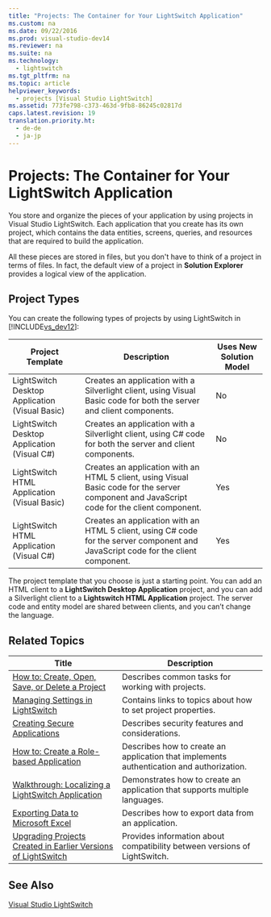 ```yaml
---
title: "Projects: The Container for Your LightSwitch Application"
ms.custom: na
ms.date: 09/22/2016
ms.prod: visual-studio-dev14
ms.reviewer: na
ms.suite: na
ms.technology: 
  - lightswitch
ms.tgt_pltfrm: na
ms.topic: article
helpviewer_keywords: 
  - projects [Visual Studio LightSwitch]
ms.assetid: 773fe798-c373-463d-9fb8-86245c02817d
caps.latest.revision: 19
translation.priority.ht: 
  - de-de
  - ja-jp
---
```

# Projects: The Container for Your LightSwitch Application
You store and organize the pieces of your application by using projects in Visual Studio LightSwitch. Each application that you create has its own project, which contains the data entities, screens, queries, and resources that are required to build the application.  
  
 All these pieces are stored in files, but you don't have to think of a project in terms of files. In fact, the default view of a project in **Solution Explorer** provides a logical view of the application.  
  
## Project Types  
 You can create the following types of projects by using LightSwitch in [!INCLUDE[vs_dev12](../vs140/includes/vs_dev12_md.md)]:  
  
|Project Template|Description|Uses New Solution Model|  
|----------------------|-----------------|-----------------------------|  
|LightSwitch Desktop Application (Visual Basic)|Creates an application with a Silverlight client, using Visual Basic code for both the server and client components.|No|  
|LightSwitch Desktop Application (Visual C#)|Creates an application with a Silverlight client, using C# code for both the server and client components.|No|  
|LightSwitch HTML Application (Visual Basic)|Creates an application with an HTML 5 client, using Visual Basic code for the server component and JavaScript code for the client component.|Yes|  
|LightSwitch HTML Application (Visual C#)|Creates an application with an HTML 5 client, using C# code for the server component and JavaScript code for the client component.|Yes|  
  
 The project template that you choose is just a starting point. You can add an HTML client to a **LightSwitch Desktop Application** project, and you can add a Silverlight client to a **Lightswitch HTML Application** project. The server code and entity model are shared between clients, and you can’t change the language.  
  
## Related Topics  
  
|Title|Description|  
|-----------|-----------------|  
|[How to: Create, Open, Save, or Delete a Project](../vs140/how-to--create--open--save--or-delete-a-lightswitch-project.md)|Describes common tasks for working with projects.|  
|[Managing Settings in LightSwitch](../vs140/managing-settings-in-lightswitch.md)|Contains links to topics about how to set project properties.|  
|[Creating Secure Applications](../vs140/security-considerations-for-lightswitch.md)|Describes security features and considerations.|  
|[How to: Create a Role-based Application](../vs140/how-to--enable-authentication-in-a-silverlight-client-app.md)|Describes how to create an application that implements authentication and authorization.|  
|[Walkthrough: Localizing a LightSwitch Application](../vs140/walkthrough--localizing-a-lightswitch-application.md)|Demonstrates how to create an application that supports multiple languages.|  
|[Exporting Data to Microsoft Excel](../vs140/exporting-data-to-microsoft-excel.md)|Describes how to export data from an application.|  
|[Upgrading Projects Created in Earlier Versions of LightSwitch](../vs140/upgrading-projects-created-in-earlier-versions-of-lightswitch.md)|Provides information about compatibility between versions of LightSwitch.|  
  
## See Also  
 [Visual Studio LightSwitch](../vs140/visual-studio-lightswitch.md)